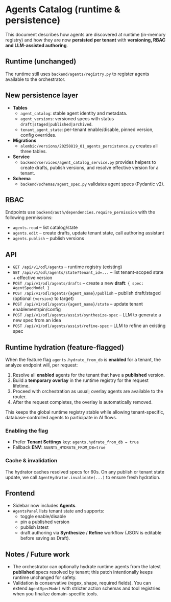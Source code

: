 # Agents Catalog (runtime & persistence)

This document describes how agents are discovered at runtime (in-memory registry) and
how they are now **persisted per tenant** with **versioning, RBAC and LLM-assisted authoring**.

## Runtime (unchanged)
The runtime still uses `backend/agents/registry.py` to register agents available to the orchestrator.

## New persistence layer
- **Tables**
  - `agent_catalog`: stable agent identity and metadata.
  - `agent_versions`: versioned specs with status `draft|staged|published|archived`.
  - `tenant_agent_state`: per-tenant enable/disable, pinned version, config overrides.
- **Migrations**
  - `alembic/versions/20250819_01_agents_persistence.py` creates all three tables.
- **Service**
  - `backend/services/agent_catalog_service.py` provides helpers to create drafts, publish versions,
    and resolve effective version for a tenant.
- **Schema**
  - `backend/schemas/agent_spec.py` validates agent specs (Pydantic v2).

## RBAC
Endpoints use `backend/auth/dependencies.require_permission` with the following permissions:
- `agents.read` – list catalog/state
- `agents.edit` – create drafts, update tenant state, call authoring assistant
- `agents.publish` – publish versions

## API
- `GET /api/v1/odl/agents` – runtime registry (existing)
- `GET /api/v1/odl/agents/state?tenant_id=...` – list tenant-scoped state + effective version
- `POST /api/v1/odl/agents/drafts` – create a new **draft**: `{ spec: AgentSpecModel }`
- `POST /api/v1/odl/agents/{agent_name}/publish` – publish draft/staged (optional `{version}` to target)
- `POST /api/v1/odl/agents/{agent_name}/state` – update tenant enablement/pin/config
- `POST /api/v1/odl/agents/assist/synthesize-spec` – LLM to generate a new spec from an idea
- `POST /api/v1/odl/agents/assist/refine-spec` – LLM to refine an existing spec


## Runtime hydration (feature-flagged)
When the feature flag `agents.hydrate_from_db` is **enabled** for a tenant,
the analyze endpoint will, per request:
1. Resolve all **enabled** agents for the tenant that have a **published** version.
2. Build a **temporary overlay** in the runtime registry for the request lifetime.
3. Proceed with orchestration as usual; overlay agents are available to the router.
4. After the request completes, the overlay is automatically removed.

This keeps the global runtime registry stable while allowing tenant-specific,
database-controlled agents to participate in AI flows.

### Enabling the flag
- Prefer **Tenant Settings** key: `agents.hydrate_from_db = true`
- Fallback **ENV**: `AGENTS_HYDRATE_FROM_DB=true`

### Cache & invalidation
The hydrator caches resolved specs for 60s. On any publish or tenant state update,
we call `AgentHydrator.invalidate(...)` to ensure fresh hydration.

## Frontend
- Sidebar now includes **Agents**.
- `AgentsPanel` lists tenant state and supports:
  - toggle enable/disable
  - pin a published version
  - publish latest
  - draft authoring via **Synthesize** / **Refine** workflow (JSON is editable before saving as Draft).

## Notes / Future work
- The orchestrator can optionally hydrate runtime agents from the latest **published** specs resolved by tenant;
  this patch intentionally keeps runtime unchanged for safety.
- Validation is conservative (regex, shape, required fields). You can extend `AgentSpecModel` with stricter
  action schemas and tool registries when you finalize domain-specific tools.

